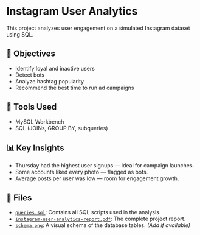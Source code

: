 # Instagram User Analytics

This project analyzes user engagement on a simulated Instagram dataset using SQL.

## 📌 Objectives
- Identify loyal and inactive users
- Detect bots
- Analyze hashtag popularity
- Recommend the best time to run ad campaigns

## 🧰 Tools Used
- MySQL Workbench
- SQL (JOINs, GROUP BY, subqueries)

## 📊 Key Insights
- Thursday had the highest user signups — ideal for campaign launches.
- Some accounts liked every photo — flagged as bots.
- Average posts per user was low — room for engagement growth.

## 📁 Files
- [`queries.sql`](./queries.sql): Contains all SQL scripts used in the analysis.
- [`instagram-user-analytics-report.pdf`](./instagram-user-analytics-report.pdf): The complete project report.
- [`schema.png`](./schema.png): A visual schema of the database tables. *(Add if available)*

